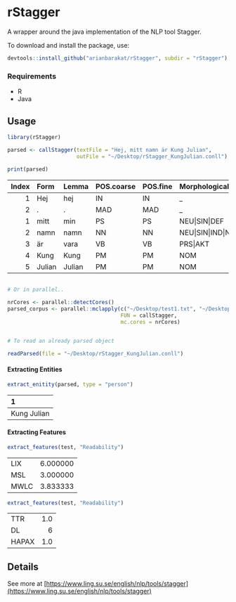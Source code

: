 # rStagger

A wrapper around the java implementation of the NLP tool Stagger. 


To download and install the package, use:

```r
devtools::install_github("arianbarakat/rStagger", subdir = "rStagger")
```

### Requirements

* R
* Java


## Usage

```r
library(rStagger)

parsed <- callStagger(textFile = "Hej, mitt namn är Kung Julian",
                      outFile = "~/Desktop/rStagger_KungJulian.conll")
  
print(parsed) 

```


| Index|Form   |Lemma  |POS.coarse |POS.fine |Morphological.features         |Head |Dependency.type |Chunk.tag |Chunk.type |NE.tag |NE.type |Token.ID                     |Sentence.ID |
|-----:|:------|:------|:----------|:--------|:------------------------------|:----|:---------------|:---------|:----------|:------|:-------|:----------------------------|:-----------|
|     1|Hej    |hej    |IN         |IN       |_                              |_    |_               |_         |_          |O      |_       |staggerInput91d1052362a:0:0  |0           |
|     2|.      |.      |MAD        |MAD      |_                              |_    |_               |_         |_          |O      |_       |staggerInput91d1052362a:0:3  |0           |
|     1|mitt   |min    |PS         |PS       |NEU&#124;SIN&#124;DEF          |_    |_               |_         |_          |O      |_       |staggerInput91d1052362a:1:5  |1           |
|     2|namn   |namn   |NN         |NN       |NEU&#124;SIN&#124;IND&#124;NOM |_    |_               |_         |_          |O      |_       |staggerInput91d1052362a:1:10 |1           |
|     3|är     |vara   |VB         |VB       |PRS&#124;AKT                   |_    |_               |_         |_          |O      |_       |staggerInput91d1052362a:1:15 |1           |
|     4|Kung   |Kung   |PM         |PM       |NOM                            |_    |_               |_         |_          |B      |person  |staggerInput91d1052362a:1:18 |1           |
|     5|Julian |Julian |PM         |PM       |NOM                            |_    |_               |_         |_          |I      |person  |staggerInput91d1052362a:1:23 |1           |


```r

# Or in parallel.. 

nrCores <- parallel::detectCores()
parsed_corpus <- parallel::mclapply(c("~/Desktop/test1.txt", "~/Desktop/test2.txt"), 
                                    FUN = callStagger,
                                    mc.cores = nrCores)


# To read an already parsed object

readParsed(file = "~/Desktop/rStagger_KungJulian.conll")

```

#### Extracting Entities

```r
extract_enitity(parsed, type = "person")


```

|          1 |
|:-----------|
|Kung Julian |

#### Extracting Features

```r
extract_features(test, "Readability")

```

|     |         |
|:----|--------:|
|LIX  | 6.000000|
|MSL  | 3.000000|
|MWLC | 3.833333|

```r
extract_features(test, "Readability")

```

|      |   |
|:-----|--:|
|TTR   |  1.0|
|DL    |  6|
|HAPAX |  1.0|

## Details

See more at [https://www.ling.su.se/english/nlp/tools/stagger](https://www.ling.su.se/english/nlp/tools/stagger)
